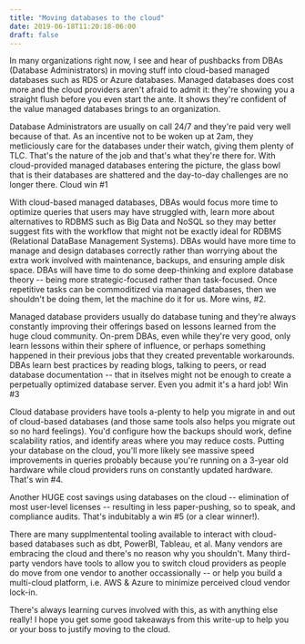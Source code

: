 ```yaml
---
title: "Moving databases to the cloud"
date: 2019-06-18T11:20:18-06:00
draft: false
---
```


In many organizations right now, I see and hear of pushbacks from DBAs (Database Administrators) in moving stuff into cloud-based managed databases such as RDS or Azure databases. Managed databases does cost more and the cloud providers aren't afraid to admit it: they're showing you a straight flush before you even start the ante. It shows they're confident of the value managed databases brings to an organization.

Database Administrators are usually on call 24/7 and they're paid very well because of that. As an incentive not to be woken up at 2am, they metliciously care for the databases under their watch, giving them plenty of TLC. That's the nature of the job and that's what they're there for. With cloud-provided managed databases entering the picture, the glass bowl that is their databases are shattered and the day-to-day challenges are no longer there. Cloud win #1

With cloud-based managed databases, DBAs would focus more time to optimize queries that users may have struggled with, learn more about alternatives to RDBMS such as Big Data and NoSQL so they may better suggest fits with the workflow that might not be exactly ideal for RDBMS (Relational DataBase Management Systems). DBAs would have more time to manage and design databases correctly rather than worrying about the extra work involved with maintenance, backups, and ensuring ample disk space. DBAs will have time to do some deep-thinking and explore database theory -- being more strategic-focused rather than task-focused. Once repetitive tasks can be commoditized via managed databases, then we shouldn't be doing them, let the machine do it for us. More wins, #2.

Managed database providers usually do database tuning and they're always constantly improving their offerings based on lessons learned from the huge cloud community. On-prem DBAs, even while they're very good, only learn lessons within their sphere of influence, or perhaps something happened in their previous jobs that they created preventable workarounds. DBAs learn best practices by reading blogs, talking to peers, or read database documentation -- that in itselves might not be enough to create a perpetually optimized database server. Even you admit it's a hard job! Win #3

Cloud database providers have tools a-plenty to help you migrate in and out of cloud-based databases (and those same tools also helps you migrate out so no hard feelings). You'd configure how the backups should work, define scalability ratios, and identify areas where you may reduce costs. Putting your database on the cloud, you'll more likely see massive speed improvements in queries probably because you're running on a 3-year old hardware while cloud providers runs on constantly updated hardware. That's win #4.

Another HUGE cost savings using databases on the cloud -- elimination of most user-level licenses -- resulting in less paper-pushing, so to speak, and compliance audits. That's indubitably a win #5 (or a clear winner!).

There are many supplmentental tooling available to interact with cloud-based databases such as dbt, PowerBI, Tableau, et al. Many vendors are embracing the cloud and there's no reason why you shouldn't. Many third-party vendors have tools to allow you to switch cloud providers as people do move from one vendor to another occassionally -- or help you build a multi-cloud platform, i.e. AWS &amp; Azure to minimize perceived cloud vendor lock-in.

There's always learning curves involved with this, as with anything else really! I hope you get some good takeaways from this write-up to help you or your boss to justify moving to the cloud.
   